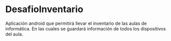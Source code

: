 # DesafioInventario
Aplicación android que permitirá llevar el inventario de las aulas de informática. En las cuales se guardará información de todos los dispositivos del aula.
